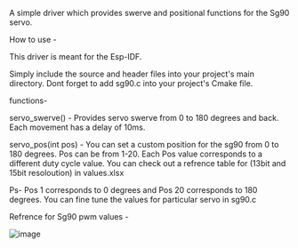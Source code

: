 A simple driver which provides swerve and positional functions for the Sg90 servo.

How to use -

This driver is meant for the Esp-IDF.

Simply include the source and header files into your project's main directory. Dont forget to add sg90.c into your project's Cmake file.


functions- 

servo_swerve() - Provides servo swerve from 0 to 180 degrees and back. Each movement has a delay of 10ms.

servo_pos(int pos) - You can set a custom position for the sg90 from 0 to 180 degrees. 
                      Pos can be from 1-20.
                      Each Pos value corresponds to a different duty cycle value.
                      You can check out a refrence table for (13bit and 15bit resoloution)  in 
                      values.xlsx

Ps- Pos 1 corresponds to 0 degrees and Pos 20 corresponds to 180 degrees. You can fine tune the values for particular servo in sg90.c


Refrence for Sg90 pwm values - 


![image](https://github.com/user-attachments/assets/990adc11-f007-46b0-a9a2-4d2243caaaad)

